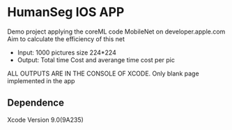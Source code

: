 # HumanSeg IOS APP

Demo project applying the coreML code MobileNet on developer.apple.com
Aim to calculate the efficiency of this net

- Input: 1000 pictures size 224*224
- Output: Total time Cost and averange time cost per pic

ALL OUTPUTS ARE IN THE CONSOLE OF XCODE. Only blank page implemented in the app

## Dependence
Xcode Version 9.0(9A235)
